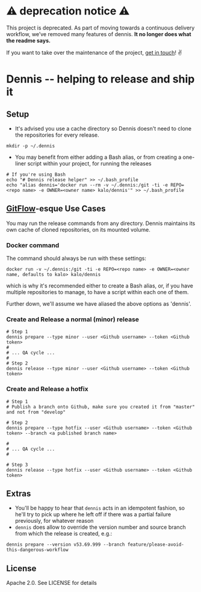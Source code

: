 # ⚠️ deprecation notice ⚠️

This project is deprecated. As part of moving towards a continuous delivery workflow, we’ve removed many features of dennis. **It no longer does what the readme says.**

If you want to take over the maintenance of the project, [get in touch](https://github.com/kalohq/dennis/issues/new)! ✌️

# Dennis -- helping to release and ship it

## Setup

- It's advised you use a cache directory so Dennis doesn't need to clone the repositories for every release.

```
mkdir -p ~/.dennis
```

- You may benefit from either adding a Bash alias, or from creating a one-liner script within your project, for running the releases

```
# If you're using Bash
echo "# Dennis release helper" >> ~/.bash_profile
echo "alias dennis='docker run --rm -v ~/.dennis:/git -ti -e REPO=<repo name> -e OWNER=<owner name> kalo/dennis'" >> ~/.bash_profile
```

## [GitFlow](https://www.atlassian.com/git/tutorials/comparing-workflows/feature-branch-workflow)-esque Use Cases

You may run the release commands from any directory. Dennis maintains its own cache of cloned repositories, on its mounted volume.

### Docker command

The command should always be run with these settings:

```
docker run -v ~/.dennis:/git -ti -e REPO=<repo name> -e OWNER=<owner name, defaults to kalo> kalo/dennis
```

which is why it's recommended either to create a Bash alias, or, if you have multiple repositories to manage, to have a script within each one of them.

Further down, we'll assume we have aliased the above options as 'dennis'.

### Create and Release a normal (minor) release
```
# Step 1
dennis prepare --type minor --user <Github username> --token <Github token>
#
# ... QA cycle ...
#
# Step 2
dennis release --type minor --user <Github username> --token <Github token>
```

### Create and Release a hotfix

```
# Step 1
# Publish a branch onto Github, make sure you created it from "master" and not from "develop"

# Step 2
dennis prepare --type hotfix --user <Github username> --token <Github token> --branch <a published branch name>

#
# ... QA cycle ...
#

# Step 3
dennis release --type hotfix --user <Github username> --token <Github token>
```

## Extras

- You'll be happy to hear that `dennis` acts in an idempotent fashion, so he'll try to pick up where he left off if there was a partial failure previously, for whatever reason
- `dennis` does allow to override the version number and source branch from which the release is created, e.g.:

```
dennis prepare --version v53.69.999 --branch feature/please-avoid-this-dangerous-workflow
```

## License

Apache 2.0. See LICENSE for details
